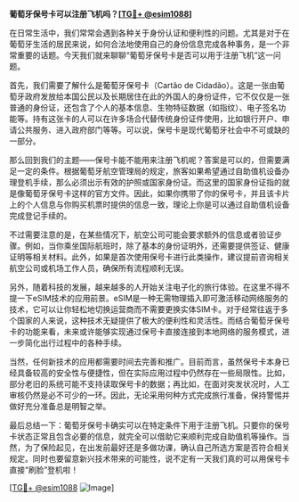 **葡萄牙保号卡可以注册飞机吗？[[TG💪+ @esim1088](https://t.me/s/esim1088)]**

在日常生活中，我们常常会遇到各种关于身份认证和便利性的问题。尤其是对于在葡萄牙生活的居民来说，如何合法地使用自己的身份信息完成各种事务，是一个非常重要的话题。今天我们就来聊聊“葡萄牙保号卡是否可以用于注册飞机”这一问题。

首先，我们需要了解什么是葡萄牙保号卡（Cartão de Cidadão）。这是一张由葡萄牙政府发放给本国公民以及长期居住在此的外国人的身份证件，它不仅仅是一张普通的身份证，还包含了个人的基本信息、生物特征数据（如指纹）、电子签名功能等。持有这张卡的人可以在许多场合代替传统身份证件使用，比如银行开户、申请公共服务、进入政府部门等等。可以说，保号卡是现代葡萄牙社会中不可或缺的一部分。

那么回到我们的主题——保号卡能不能用来注册飞机呢？答案是可以的，但需要满足一定的条件。根据葡萄牙航空管理局的规定，旅客如果希望通过自助值机设备办理登机手续，那么必须出示有效的护照或国家身份证。而这里的国家身份证指的就是像葡萄牙保号卡这样的官方文件。因此，如果你携带了你的保号卡，并且该卡片上的个人信息与你购买机票时提供的信息一致，理论上你是可以通过自助值机设备完成登记手续的。

不过需要注意的是，在某些情况下，航空公司可能会要求额外的信息或者验证步骤。例如，当你乘坐国际航班时，除了基本的身份证明外，还需要提供签证、健康证明等相关材料。此外，如果是首次使用保号卡进行此类操作，建议提前咨询相关航空公司或机场工作人员，确保所有流程顺利无误。

另外，随着科技的发展，越来越多的人开始关注电子化的旅行体验。在这里不得不提一下eSIM技术的应用前景。eSIM是一种无需物理插入即可激活移动网络服务的技术，它可以让你轻松地切换运营商而不需要更换实体SIM卡。对于经常往返于多个国家的人来说，这种技术无疑提供了极大的便利性和灵活性。而结合葡萄牙保号卡的功能来看，未来或许能够实现通过保号卡直接连接到本地网络的服务模式，进一步简化出行过程中的各种手续。

当然，任何新技术的应用都需要时间去完善和推广。目前而言，虽然保号卡本身已经具备较高的安全性与便捷性，但在实际应用过程中仍然存在一些局限性。比如，部分老旧的系统可能不支持读取保号卡的数据；再比如，在面对突发状况时，人工审核仍然是必不可少的一环。因此，无论采用何种方式完成旅行准备，保持警惕并做好充分准备总是明智之举。

最后总结一下：葡萄牙保号卡确实可以在特定条件下用于注册飞机。只要你的保号卡状态正常且包含必要的信息，就完全可以借助它来顺利完成自助值机等操作。当然，为了保险起见，在出发前最好还是多做功课，确认自己所选方案是否符合相关规定。同时也要留意新兴技术带来的可能性，说不定有一天我们真的可以用保号卡直接“刷脸”登机啦！

[[TG💪+ @esim1088](https://t.me/s/esim1088) ![Image](https://i.postimg.cc/4NQfJmqS/Snipaste-2025-05-13-00-14-12.png)]
